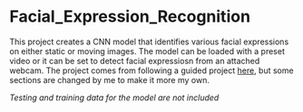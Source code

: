 # Facial_Expression_Recognition

This project creates a CNN model that identifies various facial expressions on either static or moving images. The model can be loaded with a preset video or it can be set to detect facial expressiosn from an attached webcam. The project comes from following a guided project [here](https://www.coursera.org/projects/facial-expression-recognition-keras), but some sections are changed by me to make it more my own.

*Testing and training data for the model are not included*
